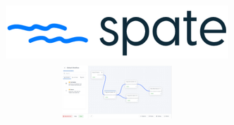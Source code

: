 <p align="center">
  <img height="120px" src="https://github.com/bmarsh9/spate/raw/de65a206015f1119db5981f21fc3974b8a8c8c7f/app/static/img/spate_full.PNG" alt="Logo"/>
</p>

<p align="center">
  <img height="120px" src="https://github.com/bmarsh9/spate/blob/a07d7e86c91a6a9b80f1a41524ed81cd28e48db4/app/static/img/spate_dash2.PNG" alt="Logo"/>
</p>
